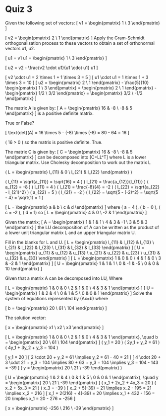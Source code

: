 # Quiz 3

Given the following set of vectors:
\[
    v1 = \begin{pmatrix} 1 \\ 3 \end{pmatrix}
\]


\[
    v2 = \begin{pmatrix} 2 \\ 1 \end{pmatrix}
\]
Apply the Gram-Schmidt orthogonalisation process to these vectors to obtain a set of orthonormal vectors u1, u2.

\[
    u1 = v1
    u1 = \begin{pmatrix} 1 \\ 3 \end{pmatrix}
\]

\[
    u2 = v2 - \frac{v2 \cdot u1}{u1 \cdot u1} u1
\]

\[
    v2 \cdot u1 = 2 \times 1 + 1 \times 3 = 5
\]
\[
    u1 \cdot u1 = 1 \times 1 + 3 \times 3 = 10
\]
\[
    u2 = \begin{pmatrix} 2 \\ 1 \end{pmatrix} - \frac{5}{10} \begin{pmatrix} 1 \\ 3 \end{pmatrix} = \begin{pmatrix} 2 \\ 1 \end{pmatrix} - \begin{pmatrix} 1/2 \\ 3/2 \end{pmatrix} = \begin{pmatrix} 3/2 \\ -1/2 \end{pmatrix}
\]

The matrix A is given by:
\[
    A = \begin{pmatrix} 16 & -8 \\ -8 & 5 \end{pmatrix}
\]
is a positive definite matrix.

True or False?

\[
   \text{det}(A) = 16 \times 5 - (-8) \times (-8) = 80 - 64 = 16
\]

\( 16 > 0 \) so the matrix is positive definite. True.


The matrix C is given by:
\[
    C = \begin{pmatrix} 16 & -8 \\ -8 & 5 \end{pmatrix}
\]
can be decomposed into \[C=LL^T\] where L is a lower triangular matrix.
Use Cholesky decomposition to work out the matrix L

\( L = \begin{pmatrix} l_{11} & 0 \\ l_{21} & l_{22} \end{pmatrix} \)


\(
l_{11} = \sqrt{a_{11}} = \sqrt{16} = 4
\)
\(
l_{21} = \frac{a_{12}}{l_{11}}
\)
\( a_{12} = -8 \)
\( l_{11} = 4 \)
\(
l_{21} = \frac{-8}{4} = -2
\)
\(
l_{22} = \sqrt{a_{22} - l_{21}^2}
\)
\( a_{22} = 5 \)
\( l_{21} = -2 \)
\(
l_{22} = \sqrt{5 - (-2)^2} = \sqrt{5 - 4} = \sqrt{1} = 1
\)


\[
    L = \begin{pmatrix} a & b \\ c & d \end{pmatrix}
\]
where \( a = 4 \), \( b = 0 \), \( c = -2 \), \( d = 1\) so
\[
L = \begin{pmatrix} 4 & 0 \\ -2 & 1 \end{pmatrix}
\]

Given the matrix;
\[
    A = \begin{pmatrix} 1 & 1 & 1 \\ 4 & 3 & -1 \\ 3 & 5 & 3 \end{pmatrix}
\]
the LU decomposition of A can be written as the product of a lower unit triangular matrix L and an upper triangular matrix U.

Fill in the blanks for L and U.
\[
    L = \begin{pmatrix} l_{11} & l_{12} & l_{13} \\ l_{21} & l_{22} & l_{23} \\ l_{31} & l_{32} & l_{33} \end{pmatrix}
\]
\[
    U = \begin{pmatrix} u_{11} & u_{12} & u_{13} \\ u_{21} & u_{22} & u_{23} \\ u_{31} & u_{32} & u_{33} \end{pmatrix}
\]
\[
L = \begin{pmatrix} 1 & 0 & 0 \\ 4 & 1 & 0 \\ 3 & -2 & 1 \end{pmatrix}
\]
\[
U = \begin{pmatrix} 1 & 1 & 1 \\ 0 & -1 & -5 \\ 0 & 0 & 10 \end{pmatrix}
\]

Given that a matrix A can be decomposed into LU, Where

\[
    L = \begin{pmatrix} 1 & 0 & 0 \\ 2 & 1 & 0 \\ 4 & 3 & 1 \end{pmatrix}
\]
\[
    U = \begin{pmatrix} 1 & 2 & 4 \\ 0 & 1 & 5 \\ 0 & 0 & 1 \end{pmatrix}
\]
Solve the system of equations represented by \(Ax=b\) where

\[
    b = \begin{pmatrix} 20 \\ 61 \\ 104 \end{pmatrix}
\]

The solution vector:

\[
    x = \begin{pmatrix} x1 \\ x2 \\ x3 \end{pmatrix}
\]

\[
L = \begin{pmatrix} 1 & 0 & 0 \\ 2 & 1 & 0 \\ 4 & 3 & 1 \end{pmatrix}, \quad b = \begin{pmatrix} 20 \\ 61 \\ 104 \end{pmatrix}
\]
\( y_1 = 20 \)
\( 2y_1 + y_2 = 61 \)
\( 4y_1 + 3y_2 + y_3 = 104 \)

\[
y_1 = 20
\]
\[
2 \cdot 20 + y_2 = 61 \implies y_2 = 61 - 40 = 21
\]
\[
4 \cdot 20 + 3 \cdot 21 + y_3 = 104 \implies 80 + 63 + y_3 = 104 \implies y_3 = 104 - 143 = -39
\]
\( y = \begin{pmatrix} 20 \\ 21 \\ -39 \end{pmatrix} \)

\[
U = \begin{pmatrix} 1 & 2 & 4 \\ 0 & 1 & 5 \\ 0 & 0 & 1 \end{pmatrix}, \quad y = \begin{pmatrix} 20 \\ 21 \\ -39 \end{pmatrix}
\]
\( x_1 + 2x_2 + 4x_3 = 20 \)
\( x_2 + 5x_3 = 21 \)
\( x_3 = -39 \)
\[
x_2 + 5(-39) = 21 \implies x_2 - 195 = 21 \implies x_2 = 216
\]
\[
x_1 + 2(216) + 4(-39) = 20 \implies x_1 + 432 - 156 = 20 \implies x_1 = 20 - 276 = -256
\]

\[ x = \begin{pmatrix} -256 \\ 216 \\ -39 \end{pmatrix} \]